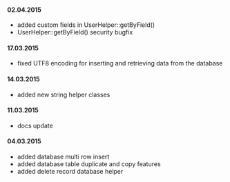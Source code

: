 #### 02.04.2015

- added custom fields in UserHelper::getByField()
- UserHelper::getByField() security bugfix


#### 17.03.2015

- fixed UTF8 encoding for inserting and retrieving data from the database

#### 14.03.2015

- added new string helper classes

#### 11.03.2015

- docs update

#### 04.03.2015

- added database multi row insert
- added database table duplicate and copy features
- added delete record database helper
